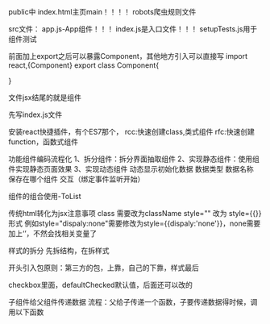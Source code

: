 public中
    index.html主页main！！！！
    robots爬虫规则文件

src文件：
    app.js-App组件！！！
    index.js是入口文件！！！
    setupTests.js用于组件测试


前面加上export之后可以暴露Component，其他地方引入可以直接写 import react,{Component}
export class Component{

}


文件jsx结尾的就是组件

先写index.js文件

安装react快捷插件，有个ES7那个，
rcc:快速创建class,类式组件
rfc:快速创建function，函数式组件

功能组件编码流程化
1、拆分组件：拆分界面抽取组件
2、实现静态组件：使用组件实现静态页面效果
3、实现动态组件
    动态显示初始化数据
        数据类型
        数据名称
        保存在哪个组件
    交互（绑定事件监听开始）


组件的组合使用-ToList


传统html转化为jsx注意事项
class 需要改为className
style="" 改为 style={{}}形式
例如style="dispaly:none"需要修改为style={{dispaly:'none'}}，none需要加上‘’，不然会找相关变量了

样式的拆分
先拆结构，在拆样式


开头引入包原则：第三方的包，上靠，自己的下靠，样式最后


checkbox里面，defaultChecked默认值，后面还可以改的


子组件给父组件传递数据
流程：父给子传递一个函数，子要传递数据得时候，调用以下函数